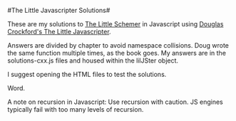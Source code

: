 #The Little Javascripter Solutions#

These are my solutions to [The Little Schemer](http://www.ccs.neu.edu/home/matthias/BTLS/) in Javascript using [Douglas Crockford's The Little Javascripter](http://javascript.crockford.com/little.html).

Answers are divided by chapter to avoid namespace collisions. Doug wrote the same function multiple times, as the book goes. My answers are in the solutions-cxx.js files and housed within the lilJSter object.

I suggest opening the HTML files to test the solutions.

Word.

A note on recursion in Javascript:
Use recursion with caution. JS engines typically fail with too many levels of recursion.
